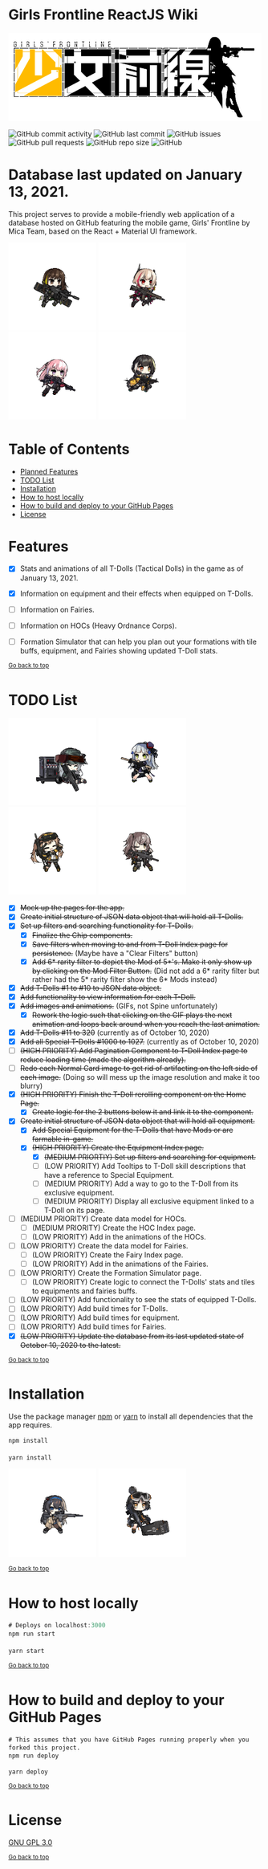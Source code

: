 # Girls Frontline ReactJS Wiki

![Girls' Frontline](/src/images/logo.png)

![GitHub commit activity](https://img.shields.io/github/commit-activity/m/steve1316/gfl-database?logo=GitHub) ![GitHub last commit](https://img.shields.io/github/last-commit/steve1316/gfl-database?logo=GitHub) ![GitHub issues](https://img.shields.io/github/issues/steve1316/gfl-database?logo=GitHub) ![GitHub pull requests](https://img.shields.io/github/issues-pr/steve1316/gfl-database?logo=GitHub) ![GitHub repo size](https://img.shields.io/github/repo-size/steve1316/gfl-database?logo=GitHub) ![GitHub](https://img.shields.io/github/license/steve1316/gfl-database?logo=GitHub)

# Database last updated on January 13, 2021.

This project serves to provide a mobile-friendly web application of a database hosted on GitHub featuring the mobile game, Girls' Frontline by Mica Team, based on the React + Material UI framework.

<img src="https://raw.githubusercontent.com/steve1316/gfl-database/master/src/images/tdolls/55/animations/55_mod_move.gif" width=175 height=175 alt="M4A1 Mod"> <img src="https://raw.githubusercontent.com/steve1316/gfl-database/master/src/images/tdolls/56/animations/56_mod_move.gif" width=175 height=175 alt="M4 SOPMOD II Mod"> <img src="https://raw.githubusercontent.com/steve1316/gfl-database/master/src/images/tdolls/57/animations/57_mod_move.gif" width=175 height=175 alt="ST AR-15 Mod"> <img src="https://raw.githubusercontent.com/steve1316/gfl-database/master/src/images/tdolls/143/animations/143_mod_move.gif" width=175 height=175 alt="RO635 Mod">

# Table of Contents

- [Planned Features](<#features>)
- [TODO List](<#todo-list>)
- [Installation](#installation)
- [How to host locally](#how-to-host-locally)
- [How to build and deploy to your GitHub Pages](#how-to-build-and-deploy-to-your-github-pages)
- [License](#license)

# Features

- [x] Stats and animations of all T-Dolls (Tactical Dolls) in the game as of January 13, 2021.

- [x] Information on equipment and their effects when equipped on T-Dolls.

- [ ] Information on Fairies.

- [ ] Information on HOCs (Heavy Ordnance Corps).

- [ ] Formation Simulator that can help you plan out your formations with tile buffs, equipment, and Fairies showing updated T-Doll stats.

<sup><a href="#girls-frontline-database">Go back to top</a></sup>

# TODO List

<img src="https://raw.githubusercontent.com/steve1316/gfl-database/master/src/images/tdolls/122/animations/122_mod_victoryloop.gif" width=175 height=175 alt="G11 Mod"> <img src="https://raw.githubusercontent.com/steve1316/gfl-database/master/src/images/tdolls/65/animations/65_mod_wait.gif" style="transform: scaleX(-1)" width=175 height=175 alt="416 Mod"> <img src="https://raw.githubusercontent.com/steve1316/gfl-database/master/src/images/tdolls/101/animations/101_mod_victoryloop.gif" width=175 height=175 alt="UMP9 Mod"> <img src="https://raw.githubusercontent.com/steve1316/gfl-database/master/src/images/tdolls/103/animations/103_mod_victoryloop.gif" width=175 height=175 alt="UMP45 Mod">

- [x] ~~Mock up the pages for the app.~~
- [x] ~~Create initial structure of JSON data object that will hold all T-Dolls.~~
- [x] ~~Set up filters and searching functionality for T-Dolls.~~
  - [x] ~~Finalize the Chip components.~~
  - [x] ~~Save filters when moving to and from T-Doll Index page for persistence.~~ (Maybe have a "Clear Filters" button)
  - [x] ~~Add 6* rarity filter to depict the Mod of 5*'s. Make it only show up by clicking on the Mod Filter Button.~~ (Did not add a 6* rarity filter but rather had the 5* rarity filter show the 6\* Mods instead)
- [x] ~~Add T-Dolls #1 to #10 to JSON data object.~~
- [x] ~~Add functionality to view information for each T-Doll.~~
- [x] ~~Add images and animations.~~ (GIFs, not Spine unfortunately)
  - [x] ~~Rework the logic such that clicking on the GIF plays the next animation and loops back around when you reach the last animation.~~
- [x] ~~Add T-Dolls #11 to 320~~ (currently as of October 10, 2020)
- [x] ~~Add all Special T-Dolls #1000 to 1027.~~ (currently as of October 10, 2020)
- [ ] ~~(HIGH PRIORITY) Add Pagination Component to T-Doll Index page to reduce loading time (made the algorithm already).~~
- [ ] ~~Redo each Normal Card image to get rid of artifacting on the left side of each image.~~ (Doing so will mess up the image resolution and make it too blurry)
- [x] ~~(HIGH PRIORITY) Finish the T-Doll rerolling component on the Home Page.~~
  - [x] ~~Create logic for the 2 buttons below it and link it to the component.~~
- [x] ~~Create initial structure of JSON data object that will hold all equipment.~~
  - [x] ~~Add Special Equipment for the T-Dolls that have Mods or are farmable in-game.~~
  - [x] ~~(HIGH PRIORITY) Create the Equipment Index page.~~
    - [x] ~~(MEDIUM PRIORTIY) Set up filters and searching for equipment.~~
    - [ ] (LOW PRIORITY) Add Tooltips to T-Doll skill descriptions that have a reference to Special Equipment.
    - [ ] (MEDIUM PRIORITY) Add a way to go to the T-Doll from its exclusive equipment.
    - [ ] (MEDIUM PRIORITY) Display all exclusive equipment linked to a T-Doll on its page.
- [ ] (MEDIUM PRIORITY) Create data model for HOCs.
  - [ ] (MEDIUM PRIORITY) Create the HOC Index page.
  - [ ] (LOW PRIORITY) Add in the animations of the HOCs.
- [ ] (LOW PRIORITY) Create the data model for Fairies.
  - [ ] (LOW PRIORITY) Create the Fairy Index page.
  - [ ] (LOW PRIORITY) Add in the animations of the Fairies.
- [ ] (LOW PRIORITY) Create the Formation Simulator page.
  - [ ] (LOW PRIORITY) Create logic to connect the T-Dolls' stats and tiles to equipments and fairies buffs.
- [ ] (LOW PRIORITY) Add functionality to see the stats of equipped T-Dolls.
- [ ] (LOW PRIORITY) Add build times for T-Dolls.
- [ ] (LOW PRIORITY) Add build times for equipment.
- [ ] (LOW PRIORITY) Add build times for Fairies.
- [x] ~~(LOW PRIORITY) Update the database from its last updated state of October 10, 2020 to the latest.~~

<sup><a href="#girls-frontline-database">Go back to top</a></sup>

# Installation

Use the package manager [npm](https://www.npmjs.com/get-npm) or [yarn](https://yarnpkg.com/getting-started/install) to install all dependencies that the app requires.

```javascript
npm install

yarn install
```

<img src="https://raw.githubusercontent.com/steve1316/gfl-database/master/src/images/tdolls/124/animations/124_mod_victory.gif" width=175 height=175 alt="Super SASS Mod"> <img src="https://raw.githubusercontent.com/steve1316/gfl-database/master/src/images/tdolls/281/animations/281_normal_victoryloop.gif" width=175 height=175 alt="CAWS">

<sup><a href="#girls-frontline-database">Go back to top</a></sup>

# How to host locally

```javascript
# Deploys on localhost:3000
npm run start

yarn start
```

<sup><a href="#girls-frontline-database">Go back to top</a></sup>

# How to build and deploy to your GitHub Pages

```ssh
# This assumes that you have GitHub Pages running properly when you forked this project.
npm run deploy

yarn deploy
```

<sup><a href="#girls-frontline-database">Go back to top</a></sup>

# License

[GNU GPL 3.0](https://choosealicense.com/licenses/gpl-3.0/)

<sup><a href="#girls-frontline-database">Go back to top</a></sup>
